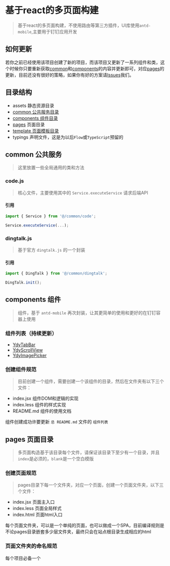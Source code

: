 # 基于react的多页面构建

> 基于react的多页面构建，不使用路由等第三方插件，UI库使用`antd-mobile`,主要用于钉钉应用开发

## 如何更新

若你之前已经使用该项目创建了新的项目，而该项目又更新了一系列组件和类，这个时候你只要重新获取[common](#common)和[components](#components)的内容并更新即可，对应[pages](#pages)的更新，目前还没有很好的策略，如果你有好的方案请[Issues](https://github.com/smk17/react-multipage/issues)我们。

## 目录结构

- assets 静态资源目录
- [common 公共服务目录](#common)
- [components 组件目录](#components)
- [pages](#pages) 页面目录
- [template 页面模板目录](/src/template/README.md)
- typings 声明文件，这是为以后`Flow`或`TypeScript`预留的

## <span id="common">common 公共服务</span>

> 这里放置一些全局通用的类和方法

### code.js

> 核心文件，主要使用其中的 `Service.executeService` 请求后端API

#### 引用

~~~ js
import { Service } from '@/common/code';

Service.executeService(...);
~~~

### dingtalk.js

> 基于官方 `dingtalk.js` 的一个封装

#### 引用

~~~ js
import { DingTalk } from '@/common/dingtalk';

DingTalk.init();
~~~

## <span id="components">components 组件</span>

> 组件，基于 `antd-mobile` 再次封装，让其更简单的使用和更好的在钉钉容器上使用

### 组件列表（持续更新）

- [YdyTabBar](/src/components/YdyTabBar/README.md)
- [YdyScrollView](/src/components/YdyScrollView/README.md)
- [YdyImagePicker](/src/components/YdyImagePicker/README.md)

### 创建组件规范

> 目前创建一个组件，需要创建一个该组件的目录，然后在文件夹有以下三个文件：

- index.jsx 组件DOM和逻辑的实现
- index.less 组件的样式实现
- README.md 组件的使用文档

组件创建成功许要更新 `总 README.md` 文件的 `组件列表`

## <span id="pages">pages 页面目录</span>

> 多页面构造基于该目录每个文件，请保证该目录下至少有一个目录，并且`index`是必须的，`blank`是一个空白模版

### 创建页面规范

> pages目录下每一个文件夹，对应一个页面，创建一个页面文件夹，以下三个文件：

- index.jsx 页面主入口
- index.less 页面全局样式
- index.html 页面html入口

每个页面文件夹，可以是一个单纯的页面，也可以做成一个SPA，目前编译规则是不论pages目录嵌套多少层文件夹，最终只会在站点根目录生成相应的html

### 页面文件夹的命名规范

每个项目必备一个